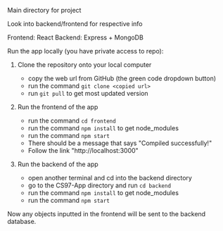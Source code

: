 Main directory for project

Look into backend/frontend for respective info

Frontend: React
Backend: Express + MongoDB

Run the app locally (you have private access to repo):

1. Clone the repository onto your local computer
    - copy the web url from GitHub (the green code dropdown button)
    - run the command `git clone <copied url>`
    - run `git pull` to get most updated version

2. Run the frontend of the app
    - run the command `cd frontend`
    - run the command `npm install` to get node_modules
    - run the command `npm start`
    - There should be a message that says "Compiled successfully!"
    - Follow the link "http://localhost:3000"

3. Run the backend of the app
    - open another terminal and cd into the backend directory
    - go to the CS97-App directory and run `cd backend`
    - run the command `npm install` to get node_modules
    - run the command `npm start`

Now any objects inputted in the frontend will be sent to the backend database.